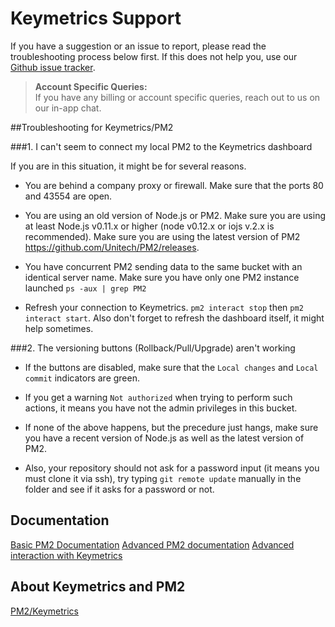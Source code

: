 # Keymetrics Support

If you have a suggestion or an issue to report, please read the troubleshooting process below first. If this does not help you, use our [Github issue tracker](https://github.com/Unitech/keymetrics.io/issues).

> **Account Specific Queries:**<br />
> If you have any billing or account specific queries, reach out to us on our in-app chat.

##Troubleshooting for Keymetrics/PM2

###1. I can't seem to connect my local PM2 to the Keymetrics dashboard

If you are in this situation, it might be for several reasons.

- You are behind a company proxy or firewall.
Make sure that the ports 80 and 43554 are open.

- You are using an old version of Node.js or PM2.
Make sure you are using at least Node.js v0.11.x or higher (node v0.12.x or iojs v.2.x is recommended).
Make sure you are using the latest version of PM2 https://github.com/Unitech/PM2/releases.

- You have concurrent PM2 sending data to the same bucket with an identical server name.
Make sure you have only one PM2 instance launched `ps -aux | grep PM2`

- Refresh your connection to Keymetrics. `pm2 interact stop` then `pm2 interact start`. Also don't forget to refresh the dashboard itself, it might help sometimes.

###2. The versioning buttons (Rollback/Pull/Upgrade) aren't working

- If the buttons are disabled, make sure that the `Local changes` and `Local commit` indicators are green.

- If you get a warning `Not authorized` when trying to perform such actions, it means you have not the admin privileges in this bucket.

- If none of the above happens, but the precedure just hangs, make sure you have a recent version of Node.js as well as the latest version of PM2.

- Also, your repository should not ask for a password input (it means you must clone it via ssh), try typing `git remote update` manually in the folder and see if it asks for a password or not.

## Documentation

[Basic PM2 Documentation](https://github.com/Unitech/pm2)
[Advanced PM2 documentation](https://github.com/Unitech/PM2/blob/master/ADVANCED_README.md)
[Advanced interaction with Keymetrics](https://github.com/keymetrics/pmx)

## About Keymetrics and PM2

[PM2/Keymetrics](http://www.slideshare.net/Alexandre-Strzelewicz/keymetrics-pm2)
